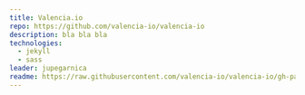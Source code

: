 ```yaml
---
title: Valencia.io
repo: https://github.com/valencia-io/valencia-io
description: bla bla bla
technologies:
  - jekyll
  - sass
leader: jupegarnica
readme: https://raw.githubusercontent.com/valencia-io/valencia-io/gh-pages/README.md
---
```

